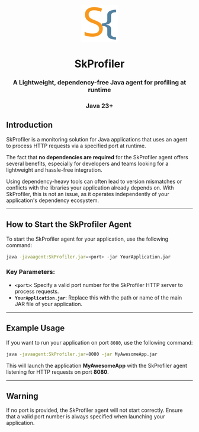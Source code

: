 <p align="center">
  <img src="logoSK.svg" width="100" alt="logo">
</p>

<h1 align="center">
  SkProfiler
</h1>
<h3 align="center">
  A Lightweight, dependency-free Java agent for profiling at runtime
</h3>
<h3 align="center">
  Java 23+
</h3>

## Introduction

SkProfiler is a monitoring solution for Java applications that uses an agent to process HTTP requests via a specified 
port at runtime. 

The fact that **no dependencies are required** for the SkProfiler agent offers several benefits, especially for 
developers and teams looking for a lightweight and hassle-free integration. 

Using dependency-heavy tools can often lead to version mismatches or conflicts with the libraries your application already depends on. With SkProfiler, 
this is not an issue, as it operates independently of your application's dependency ecosystem.

---

## How to Start the SkProfiler Agent

To start the SkProfiler agent for your application, use the following command:

```bash
java -javaagent:SkProfiler.jar=<port> -jar YourApplication.jar
```

### Key Parameters:
- **`<port>`**: Specify a valid port number for the SkProfiler HTTP server to process requests.
- **`YourApplication.jar`**: Replace this with the path or name of the main JAR file of your application.

---

## Example Usage

If you want to run your application on port `8080`, use the following command:

```bash
java -javaagent:SkProfiler.jar=8080 -jar MyAwesomeApp.jar
```

This will launch the application **MyAwesomeApp** with the SkProfiler agent listening for HTTP requests on port **8080**.

---

## Warning

If no port is provided, the SkProfiler agent will not start correctly. Ensure that a valid port number is always
specified when launching your application.